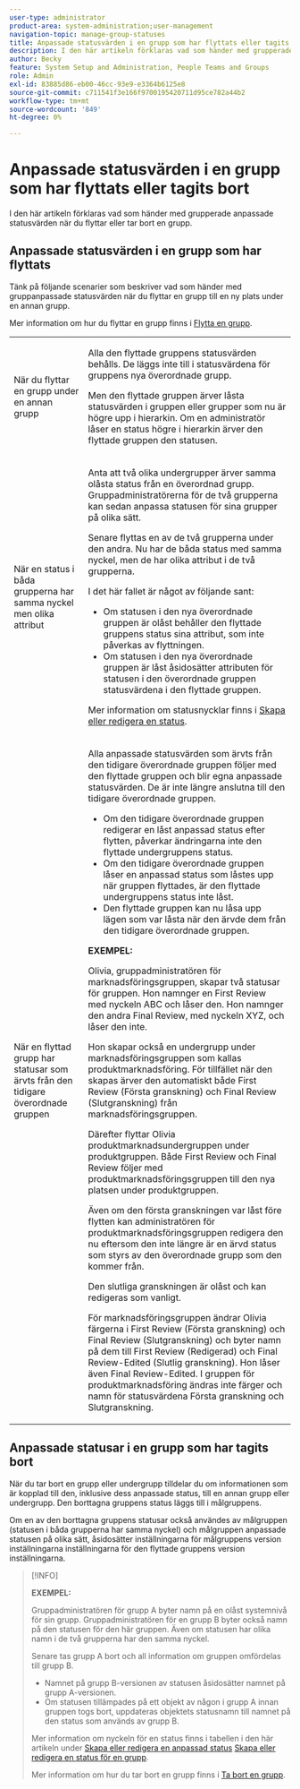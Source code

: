 ```yaml
---
user-type: administrator
product-area: system-administration;user-management
navigation-topic: manage-group-statuses
title: Anpassade statusvärden i en grupp som har flyttats eller tagits bort
description: I den här artikeln förklaras vad som händer med grupperade anpassade statusvärden när du flyttar eller tar bort en grupp.
author: Becky
feature: System Setup and Administration, People Teams and Groups
role: Admin
exl-id: 83885d86-eb00-46cc-93e9-e3364b6125e8
source-git-commit: c711541f3e166f9700195420711d95ce782a44b2
workflow-type: tm+mt
source-wordcount: '849'
ht-degree: 0%

---
```


# Anpassade statusvärden i en grupp som har flyttats eller tagits bort

I den här artikeln förklaras vad som händer med grupperade anpassade statusvärden när du flyttar eller tar bort en grupp.

## Anpassade statusvärden i en grupp som har flyttats

Tänk på följande scenarier som beskriver vad som händer med gruppanpassade statusvärden när du flyttar en grupp till en ny plats under en annan grupp.

Mer information om hur du flyttar en grupp finns i [Flytta en grupp](../../../administration-and-setup/manage-groups/create-and-manage-groups/move-a-group.md).

<table style="table-layout:auto"> 
 <col> 
 </col> 
 <col> 
 </col> 
 <tbody> 
  <tr> 
   <td role="rowheader">När du flyttar en grupp under en annan grupp </td> 
   <td> <p>Alla den flyttade gruppens statusvärden behålls. De läggs inte till i statusvärdena för gruppens nya överordnade grupp.</p> <p>Men den flyttade gruppen ärver låsta statusvärden i gruppen eller grupper som nu är högre upp i hierarkin. Om en administratör låser en status högre i hierarkin ärver den flyttade gruppen den statusen.</p> </td> 
  </tr> 
  <tr> 
   <td role="rowheader">När en status i båda grupperna har samma nyckel men olika attribut</td> 
   <td> <p>Anta att två olika undergrupper ärver samma olåsta status från en överordnad grupp. Gruppadministratörerna för de två grupperna kan sedan anpassa statusen för sina grupper på olika sätt.</p> <p>Senare flyttas en av de två grupperna under den andra. Nu har de båda status med samma nyckel, men de har olika attribut i de två grupperna.</p> <p>I det här fallet är något av följande sant:</p> 
    <ul> 
     <li>Om statusen i den nya överordnade gruppen är olåst behåller den flyttade gruppens status sina attribut, som inte påverkas av flyttningen.</li> 
     <li>Om statusen i den nya överordnade gruppen är låst åsidosätter attributen för statusen i den överordnade gruppen statusvärdena i den flyttade gruppen.</li> 
    </ul> <p>Mer information om statusnycklar finns i <a href="../../../administration-and-setup/customize-workfront/creating-custom-status-and-priority-labels/create-or-edit-a-status.md" class="MCXref xref">Skapa eller redigera en status</a>.</p> </td> 
  </tr> 
  <tr> 
   <td>När en flyttad grupp har statusar som ärvts från den tidigare överordnade gruppen </td> 
   <td> <p>Alla anpassade statusvärden som ärvts från den tidigare överordnade gruppen följer med den flyttade gruppen och blir egna anpassade statusvärden. De är inte längre anslutna till den tidigare överordnade gruppen.</p> 
    <ul> 
     <li>Om den tidigare överordnade gruppen redigerar en låst anpassad status efter flytten, påverkar ändringarna inte den flyttade undergruppens status.</li> 
     <li>Om den tidigare överordnade gruppen låser en anpassad status som låstes upp när gruppen flyttades, är den flyttade undergruppens status inte låst.</li> 
     <li>Den flyttade gruppen kan nu låsa upp lägen som var låsta när den ärvde dem från den tidigare överordnade gruppen.</li> 
    </ul> 
     <p><b>EXEMPEL:</b><p> 
     <p>Olivia, gruppadministratören för marknadsföringsgruppen, skapar två statusar för gruppen. Hon namnger en First Review med nyckeln ABC och låser den. Hon namnger den andra Final Review, med nyckeln XYZ, och låser den inte.</p> 
     <p>Hon skapar också en undergrupp under marknadsföringsgruppen som kallas produktmarknadsföring. För tillfället när den skapas ärver den automatiskt både First Review (Första granskning) och Final Review (Slutgranskning) från marknadsföringsgruppen.</p> 
     <p>Därefter flyttar Olivia produktmarknadsundergruppen under produktgruppen. Både First Review och Final Review följer med produktmarknadsföringsgruppen till den nya platsen under produktgruppen.</p> 
     <p>Även om den första granskningen var låst före flytten kan administratören för produktmarknadsföringsgruppen redigera den nu eftersom den inte längre är en ärvd status som styrs av den överordnade grupp som den kommer från.</p> 
     <p>Den slutliga granskningen är olåst och kan redigeras som vanligt.</p> 
     <p>För marknadsföringsgruppen ändrar Olivia färgerna i First Review (Första granskning) och Final Review (Slutgranskning) och byter namn på dem till First Review (Redigerad) och Final Review-Edited (Slutlig granskning). Hon låser även Final Review-Edited. I gruppen för produktmarknadsföring ändras inte färger och namn för statusvärdena Första granskning och Slutgranskning.</p> 
    </div> </td> 
  </tr> 
 </tbody> 
</table>

## Anpassade statusar i en grupp som har tagits bort

När du tar bort en grupp eller undergrupp tilldelar du om informationen som är kopplad till den, inklusive dess anpassade status, till en annan grupp eller undergrupp. Den borttagna gruppens status läggs till i målgruppens.

Om en av den borttagna gruppens statusar också användes av målgruppen (statusen i båda grupperna har samma nyckel) och målgruppen anpassade statusen på olika sätt, åsidosätter inställningarna för målgruppens version inställningarna inställningarna för den flyttade gruppens version inställningarna.

>[!INFO]
>
>**EXEMPEL:**
>
>Gruppadministratören för grupp A byter namn på en olåst systemnivå för sin grupp. Gruppadministratören för en grupp B byter också namn på den statusen för den här gruppen. Även om statusen har olika namn i de två grupperna har den samma nyckel.
>
>Senare tas grupp A bort och all information om gruppen omfördelas till grupp B.
>
>* Namnet på grupp B-versionen av statusen åsidosätter namnet på grupp A-versionen.
>* Om statusen tillämpades på ett objekt av någon i grupp A innan gruppen togs bort, uppdateras objektets statusnamn till namnet på den status som används av grupp B.
>
>Mer information om nyckeln för en status finns i tabellen i den här artikeln under [Skapa eller redigera en anpassad status](../../../administration-and-setup/customize-workfront/creating-custom-status-and-priority-labels/create-or-edit-a-status.md#create) [Skapa eller redigera en status för en grupp](../../../administration-and-setup/manage-groups/manage-group-statuses/create-or-edit-a-group-status.md#create).
>
>Mer information om hur du tar bort en grupp finns i [Ta bort en grupp](../../../administration-and-setup/manage-groups/create-and-manage-groups/delete-a-group.md).
